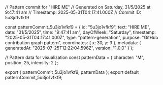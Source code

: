 // Pattern commit for "HIRE ME"
// Generated on Saturday, 31/5/2025 at 9:47:41 am
// Timestamp: 2025-05-31T04:17:41.000Z
// Commit ID: 5u3jo1vfkf9

const patternCommit_5u3jo1vfkf9 = {
  id: "5u3jo1vfkf9",
  text: "HIRE ME",
  date: "31/5/2025",
  time: "9:47:41 am",
  dayOfWeek: "Saturday",
  timestamp: "2025-05-31T04:17:41.000Z",
  type: "pattern-generation",
  purpose: "GitHub contribution graph pattern",
  coordinates: {
    x: 30,
    y: 3
  },
  metadata: {
    generatedAt: "2025-07-25T12:22:04.596Z",
    version: "1.0.0"
  }
};

// Pattern data for visualization
const patternData = {
  character: "M",
  position: 25,
  intensity: 2
};

export { patternCommit_5u3jo1vfkf9, patternData };
export default patternCommit_5u3jo1vfkf9;
